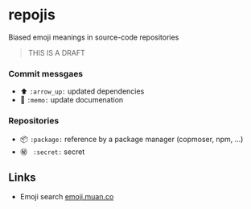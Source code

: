 # repojis

Biased emoji meanings in source-code repositories

> THIS IS A DRAFT


### Commit messgaes

- :arrow_up: `:arrow_up:` updated dependencies
- :memo: `:memo:` update documenation

### Repositories

- :package: `:package:` reference by a package manager (copmoser, npm, ...)
- :secret: ` :secret:` secret


## Links

- Emoji search [emoji.muan.co](http://emoji.muan.co)
